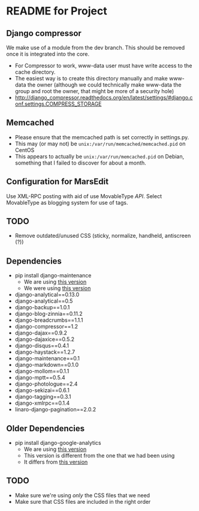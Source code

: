 # README for Project

## Django compressor

We make use of a module from the dev branch.  This should be removed once it is integrated into the core.

- For Compressor to work, www-data user must have write access to the cache directory.
- The easiest way is to create this directory manually and make www-data the owner (although we could technically make www-data the group and root the owner, that might be more of a security hole)
- <http://django_compressor.readthedocs.org/en/latest/settings/#django.conf.settings.COMPRESS_STORAGE>

## Memcached

- Please ensure that the memcached path is set correctly in settings.py.
- This may (or may not) be `unix:/var/run/memcached/memcached.pid` on CentOS
- This appears to actually be `unix:/var/run/memcached.pid` on Debian, something that I failed to discover for about a month.

## Configuration for MarsEdit

Use XML-RPC posting with aid of use MovableType *API*.  Select MovableType as blogging system for use of tags.

## TODO

- Remove outdated/unused CSS (sticky, normalize, handheld, antiscreen (?))

## Dependencies

- pip install django-maintenance
    - We are using [this version](https://github.com/steingrd/django-maintenance)
    - We were using [this version](https://github.com/thinkjson/django-maintenance)
- django-analytical==0.13.0
- django-analytical==0.5
- django-backup==1.0.1
- django-blog-zinnia==0.11.2
- django-breadcrumbs==1.1.1
- django-compressor==1.2
- django-dajax==0.9.2
- django-dajaxice==0.5.2
- django-disqus==0.4.1
- django-haystack==1.2.7
- django-maintenance==0.1
- django-markdown==0.1.0
- django-mollom==0.1.1
- django-mptt==0.5.4
- django-photologue==2.4
- django-sekizai==0.6.1
- django-tagging==0.3.1
- django-xmlrpc==0.1.4
- linaro-django-pagination==2.0.2

## Older Dependencies

- pip install django-google-analytics
    - We are using [this version](http://pydoc.net/django_google_analytics/latest/)
    - This version is different from the one that we had been using
    - It differs from [this version](http://code.google.com/p/django-google-analytics/)

## TODO

- Make sure we're using *only* the CSS files that we need
- Make sure that CSS files are included in the right order
